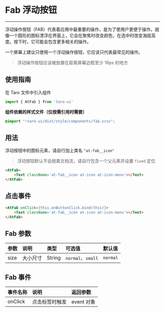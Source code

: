 # Fab 浮动按钮

------

浮动操作按钮（FAB）代表着应用中最重要的操作，是为了使用户更便于操作。就像一个圆形的图标漂浮在界面上，它会在聚焦时改变颜色，在选中时改变海拔高度。按下时，它可能会包含更多相关的操作。

一个屏幕上建议只使用一个浮动操作按钮，它应该只代表最常见的操作。

> 浮动操作按钮应该被放置在距离屏幕边框至少 16px 的地方

## 使用指南

在 Taro 文件中引入组件

```js
import { AtFab } from 'taro-ui'
```

**组件依赖的样式文件（仅按需引用时需要）**

```scss
@import "~taro-ui/dist/style/components/fab.scss";
```

## 用法

浮动按钮中的图标元素，请自行加上类名 `"at-fab__icon"`

> 浮动按钮默认不会脱离文档流，请自行包含一个父元素并设置 `fixed` 定位

```html
<AtFab>
    <Text className='at-fab__icon at-icon at-icon-menu'></Text>
</AtFab>
```

## 点击事件

```html
<AtFab onClick={this.onButtonClick.bind(this)}>
    <Text className='at-fab__icon at-icon at-icon-menu'></Text>
</AtFab>
```

## Fab 参数

| 参数 | 说明     | 类型   | 可选值            | 默认值   |
| :--- | :------- | :----- | :---------------- | :------- |
| size | 大小尺寸 | String | `normal`、`small` | `normal` |

## Fab 事件

| 事件名称 | 说明           | 返回参数   |
| :------- | :------------- | :--------- |
| onClick  | 点击标签时触发 | event 对象 |